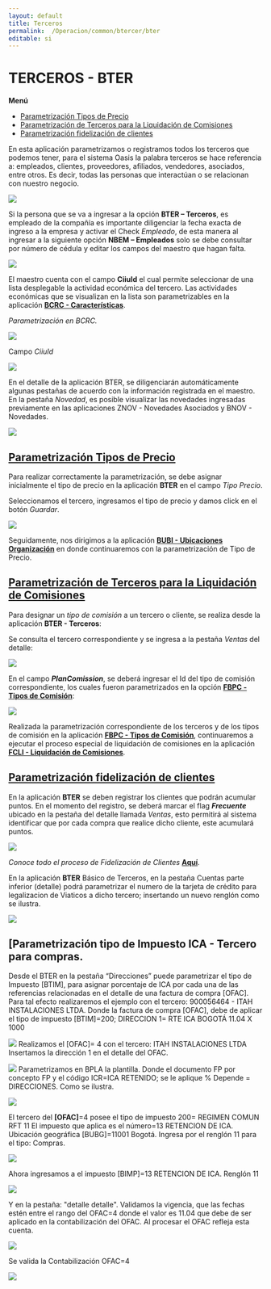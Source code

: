 ```yaml
---
layout: default
title: Terceros
permalink:  /Operacion/common/btercer/bter
editable: si
---
```


# TERCEROS - BTER

**Menú**

* [Parametrización Tipos de Precio](http://docs.oasiscom.com/Operacion/common/btercer/bter#parametrizacion-tipos-de-precio)  
* [Parametrización de Terceros para la Liquidación de Comisiones](http://docs.oasiscom.com/Operacion/common/btercer/bter#parametrizacion-de-terceros-para-la-liquidación-de-comisiones)  
* [Parametrización fidelización de clientes](http://docs.oasiscom.com/Operacion/common/btercer/bter#parametrización-fidelización-de-clientes)


En esta aplicación parametrizamos o registramos todos los terceros que podemos tener, para el sistema Oasis la palabra terceros se hace referencia a: empleados, clientes, proveedores, afiliados, vendedores, asociados, entre otros. Es decir, todas las personas que interactúan o se relacionan con nuestro negocio.


![](bter1.png)


Si la persona que se va a ingresar a la opción **BTER – Terceros**, es empleado de la compañía es importante diligenciar la fecha exacta de ingreso a la empresa y activar el Check _Empleado_, de esta manera al ingresar a la siguiente opción **NBEM – Empleados** solo se debe consultar por número de cédula y editar los campos del maestro que hagan falta.

![](bter2.png)

El maestro cuenta con el campo **CiiuId** el cual permite seleccionar de una lista desplegable la actividad económica del tercero. Las actividades económicas que se visualizan en la lista son parametrizables en la aplicación [**BCRC - Características**](http://docs.oasiscom.com/Operacion/common/bcomer/bcrc).  

_Parametrización en BCRC._

![](bter5.png)

Campo _CiiuId_

![](bter6.png)


En el detalle de la aplicación BTER, se diligenciarán automáticamente algunas pestañas de acuerdo con la información registrada en el maestro. En la pestaña _Novedad_, es posible visualizar las novedades ingresadas previamente en las aplicaciones ZNOV - Novedades Asociados y BNOV - Novedades.  

![](bter4.png)


## [Parametrización Tipos de Precio](http://docs.oasiscom.com/Operacion/common/btercer/bter#parametrizacion-tipos-de-precio)

Para realizar correctamente la parametrización, se debe asignar inicialmente el tipo de precio en la aplicación **BTER** en el campo _Tipo Precio_.  

Seleccionamos el tercero, ingresamos el tipo de precio y damos click en el botón _Guardar_.  

![](bter3.png)

Seguidamente, nos dirigimos a la aplicación [**BUBI - Ubicaciones Organización**](http://docs.oasiscom.com/Operacion/common/borgan/bubi) en donde continuaremos con la parametrización de Tipo de Precio.  

## [Parametrización de Terceros para la Liquidación de Comisiones](http://docs.oasiscom.com/Operacion/common/btercer/bter#parametrizacion-de-terceros-para-la-liquidación-de-comisiones)

Para designar un _tipo de comisión_ a un tercero o cliente, se realiza desde la aplicación **BTER - Terceros**:  

Se consulta el tercero correspondiente y se ingresa a la pestaña _Ventas_ del detalle:  

![](liqcomision10.png)

En el campo _**PlanComission**_, se deberá ingresar el Id del tipo de comisión correspondiente, los cuales fueron parametrizados en la opción [**FBPC - Tipos de Comisión**](http://docs.oasiscom.com/Operacion/scm/facturacion/fbasica/fbpc):

![](liqcomision11.png)

Realizada la parametrización correspondiente de los terceros y de los tipos de comisión en la aplicación [**FBPC - Tipos de Comisión**](http://docs.oasiscom.com/Operacion/scm/facturacion/fbasica/fbpc), continuaremos a ejecutar el proceso especial de liquidación de comisiones en la aplicación [**FCLI - Liquidación de Comisiones**](http://docs.oasiscom.com/Operacion/scm/facturacion/fcomision/fcli).

## [**Parametrización fidelización de clientes**](http://docs.oasiscom.com/Operacion/common/btercer/bter#parametrización-fidelización-de-clientes)

En la aplicación **BTER** se deben registrar los clientes que podrán acumular puntos. En el momento del registro, se deberá marcar el flag _**Frecuente**_ ubicado en la pestaña del detalle llamada _Ventas_, esto permitirá al sistema identificar que por cada compra que realice dicho cliente, este acumulará puntos.  

![](jfac38.png)

_Conoce todo el proceso de Fidelización de Clientes_ [**Aquí**](http://docs.oasiscom.com/Operacion/scm/pos/jcajero/jfac#fidelizaci%C3%B3n-de-clientes).  

En la aplicación **BTER** Básico de Terceros, en la pestaña Cuentas parte inferior (detalle) podrá parametrizar  el numero de la tarjeta de crédito para legalizacion de Viaticos a dicho tercero;  insertando un nuevo renglón como se ilustra.

![](bter7.png)

## [**Parametrización tipo de Impuesto ICA - Tercero para compras.**

Desde el BTER en la pestaña “Direcciones” puede parametrizar el tipo de Impuesto [BTIM], para asignar porcentaje de ICA por cada una de las referencias relacionadas en el detalle de una factura de compra [OFAC].
Para tal efecto realizaremos el ejemplo con el tercero: 900056464 - ITAH INSTALACIONES LTDA. Donde la factura de compra [OFAC], debe de aplicar el tipo de impuesto [BTIM]=200; 
DIRECCION 1= RTE ICA BOGOTÁ 11.04 X 1000  

![](bter8.png)
Realizamos el [OFAC]= 4 con el tercero: ITAH INSTALACIONES LTDA
Insertamos la dirección 1 en el detalle del OFAC.

![](bter9.png)
Parametrizamos en BPLA la plantilla.
Donde el documento FP por concepto FP y el código ICR=ICA RETENIDO; se le aplique % Depende = DIRECCIONES. Como se ilustra.  

![](bter10.png)

El tercero del **[OFAC]**=4 posee el tipo de impuesto 200= REGIMEN COMUN RFT 11
El impuesto que aplica es el número=13 RETENCION DE ICA.
Ubicación geográfica [BUBG]=11001 Bogotá.
Ingresa por el renglón 11 para el tipo: Compras.  

![](bter11.png)

Ahora ingresamos a el impuesto [BIMP]=13 RETENCION DE ICA.
Renglón 11  

![](bter12.png)

Y en la pestaña: "detalle detalle".
Validamos la vigencia, que las fechas estén entre el rango del OFAC=4 donde el valor es 11.04 que debe de ser aplicado en la contabilización del OFAC.
Al procesar el OFAC refleja esta cuenta.  

![](bter13.png)

Se valida la Contabilización OFAC=4

![](bter14.png)




































